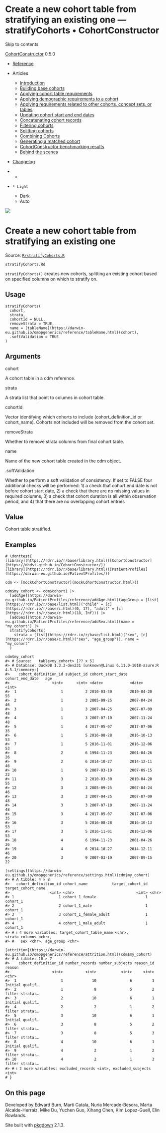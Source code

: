 # Create a new cohort table from stratifying an existing one — stratifyCohorts • CohortConstructor

Skip to contents

[CohortConstructor](../index.html) 0.5.0

  * [Reference](../reference/index.html)
  * Articles
    * [Introduction](../articles/a00_introduction.html)
    * [Building base cohorts](../articles/a01_building_base_cohorts.html)
    * [Applying cohort table requirements](../articles/a02_cohort_table_requirements.html)
    * [Applying demographic requirements to a cohort](../articles/a03_require_demographics.html)
    * [Applying requirements related to other cohorts, concept sets, or tables](../articles/a04_require_intersections.html)
    * [Updating cohort start and end dates](../articles/a05_update_cohort_start_end.html)
    * [Concatenating cohort records](../articles/a06_concatanate_cohorts.html)
    * [Filtering cohorts](../articles/a07_filter_cohorts.html)
    * [Splitting cohorts](../articles/a08_split_cohorts.html)
    * [Combining Cohorts](../articles/a09_combine_cohorts.html)
    * [Generating a matched cohort](../articles/a10_match_cohorts.html)
    * [CohortConstructor benchmarking results](../articles/a11_benchmark.html)
    * [Behind the scenes](../articles/a12_behind_the_scenes.html)
  * [Changelog](../news/index.html)


  *   * [](https://github.com/OHDSI/CohortConstructor/)
  *     * Light
    * Dark
    * Auto



![](../logo.png)

# Create a new cohort table from stratifying an existing one

Source: [`R/stratifyCohorts.R`](https://github.com/OHDSI/CohortConstructor/blob/main/R/stratifyCohorts.R)

`stratifyCohorts.Rd`

`stratifyCohorts()` creates new cohorts, splitting an existing cohort based on specified columns on which to stratify on.

## Usage
    
    
    stratifyCohorts(
      cohort,
      strata,
      cohortId = NULL,
      removeStrata = TRUE,
      name = [tableName](https://darwin-eu.github.io/omopgenerics/reference/tableName.html)(cohort),
      .softValidation = TRUE
    )

## Arguments

cohort
    

A cohort table in a cdm reference.

strata
    

A strata list that point to columns in cohort table.

cohortId
    

Vector identifying which cohorts to include (cohort_definition_id or cohort_name). Cohorts not included will be removed from the cohort set.

removeStrata
    

Whether to remove strata columns from final cohort table.

name
    

Name of the new cohort table created in the cdm object.

.softValidation
    

Whether to perform a soft validation of consistency. If set to FALSE four additional checks will be performed: 1) a check that cohort end date is not before cohort start date, 2) a check that there are no missing values in required columns, 3) a check that cohort duration is all within observation period, and 4) that there are no overlapping cohort entries

## Value

Cohort table stratified.

## Examples
    
    
    # \donttest{
    [library](https://rdrr.io/r/base/library.html)([CohortConstructor](https://ohdsi.github.io/CohortConstructor/))
    [library](https://rdrr.io/r/base/library.html)([PatientProfiles](https://darwin-eu.github.io/PatientProfiles/))
    
    cdm <- [mockCohortConstructor](mockCohortConstructor.html)()
    
    cdm$my_cohort <- cdm$cohort1 |>
      [addAge](https://darwin-eu.github.io/PatientProfiles/reference/addAge.html)(ageGroup = [list](https://rdrr.io/r/base/list.html)("child" = [c](https://rdrr.io/r/base/c.html)(0, 17), "adult" = [c](https://rdrr.io/r/base/c.html)(18, Inf))) |>
      [addSex](https://darwin-eu.github.io/PatientProfiles/reference/addSex.html)(name = "my_cohort") |>
      stratifyCohorts(
        strata = [list](https://rdrr.io/r/base/list.html)("sex", [c](https://rdrr.io/r/base/c.html)("sex", "age_group")), name = "my_cohort"
      )
    
    cdm$my_cohort
    #> # Source:   table<my_cohort> [?? x 5]
    #> # Database: DuckDB 1.3.3-dev231 [unknown@Linux 6.11.0-1018-azure:R 4.5.1/:memory:]
    #>    cohort_definition_id subject_id cohort_start_date cohort_end_date   age
    #>                   <int>      <int> <date>            <date>          <int>
    #>  1                    1          2 2010-03-30        2010-04-20         55
    #>  2                    1          3 2005-09-25        2007-04-24         46
    #>  3                    1          3 2007-04-25        2007-07-09         48
    #>  4                    1          3 2007-07-10        2007-11-24         48
    #>  5                    1          4 2017-05-07        2017-07-06         35
    #>  6                    1          5 2016-08-28        2016-10-13         53
    #>  7                    1          5 2016-11-01        2016-12-06         53
    #>  8                    2          6 1994-11-23        2001-04-26         26
    #>  9                    2          6 2014-10-27        2014-12-11         46
    #> 10                    1          9 2007-03-19        2007-09-15         22
    #> 11                    3          2 2010-03-30        2010-04-20         55
    #> 12                    3          3 2005-09-25        2007-04-24         46
    #> 13                    3          3 2007-04-25        2007-07-09         48
    #> 14                    3          3 2007-07-10        2007-11-24         48
    #> 15                    3          4 2017-05-07        2017-07-06         35
    #> 16                    3          5 2016-08-28        2016-10-13         53
    #> 17                    3          5 2016-11-01        2016-12-06         53
    #> 18                    4          6 1994-11-23        2001-04-26         26
    #> 19                    4          6 2014-10-27        2014-12-11         46
    #> 20                    3          9 2007-03-19        2007-09-15         22
    
    [settings](https://darwin-eu.github.io/omopgenerics/reference/settings.html)(cdm$my_cohort)
    #> # A tibble: 4 × 8
    #>   cohort_definition_id cohort_name           target_cohort_id target_cohort_name
    #>                  <int> <chr>                            <int> <chr>             
    #> 1                    1 cohort_1_female                      1 cohort_1          
    #> 2                    2 cohort_1_male                        1 cohort_1          
    #> 3                    3 cohort_1_female_adult                1 cohort_1          
    #> 4                    4 cohort_1_male_adult                  1 cohort_1          
    #> # ℹ 4 more variables: target_cohort_table_name <chr>, strata_columns <chr>,
    #> #   sex <chr>, age_group <chr>
    
    [attrition](https://darwin-eu.github.io/omopgenerics/reference/attrition.html)(cdm$my_cohort)
    #> # A tibble: 10 × 7
    #>    cohort_definition_id number_records number_subjects reason_id reason         
    #>                   <int>          <int>           <int>     <int> <chr>          
    #>  1                    1             10               6         1 Initial qualif…
    #>  2                    1              8               5         2 filter strata:…
    #>  3                    2             10               6         1 Initial qualif…
    #>  4                    2              2               1         2 filter strata:…
    #>  5                    3             10               6         1 Initial qualif…
    #>  6                    3              8               5         2 filter strata:…
    #>  7                    3              8               5         3 filter strata:…
    #>  8                    4             10               6         1 Initial qualif…
    #>  9                    4              2               1         2 filter strata:…
    #> 10                    4              2               1         3 filter strata:…
    #> # ℹ 2 more variables: excluded_records <int>, excluded_subjects <int>
    # }
    

## On this page

Developed by Edward Burn, Marti Catala, Nuria Mercade-Besora, Marta Alcalde-Herraiz, Mike Du, Yuchen Guo, Xihang Chen, Kim Lopez-Guell, Elin Rowlands.

Site built with [pkgdown](https://pkgdown.r-lib.org/) 2.1.3.
